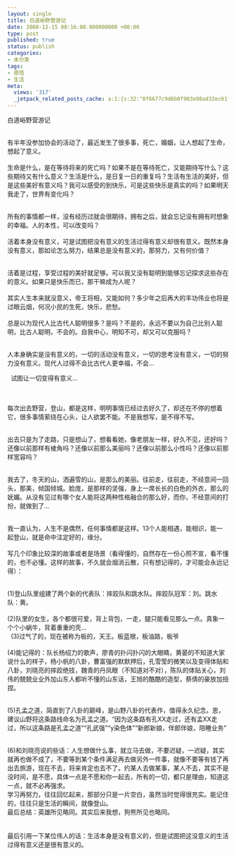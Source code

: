 ```yaml
---
layout: single
title: 白道峪野营游记
date: 2008-12-15 00:16:00.000000000 +08:00
type: post
published: true
status: publish
categories:
- 未分类
tags:
- 感悟
- 生活
meta:
  views: '317'
  _jetpack_related_posts_cache: a:1:{s:32:"8f6677c9d6b0f903e98ad32ec61f8deb";a:2:{s:7:"expires";i:1482653808;s:7:"payload";a:0:{}}}
---
```

<p>白道峪野营游记</p>
<p> <br />
有半年没参加协会的活动了，最近发生了很多事，死亡，婚姻，让人想起了生命，想起了意义。<br />
 <br />
生命是什么，是在等待将来的死亡吗？如果不是在等待死亡，又能期待写什么？这些期待又有什么意义？生活是什么，是日复一日的重复吗？生活有生活的美好，但是这些美好有意义吗？我可以感受的到快乐，可是这些快乐是真实的吗？如果明天我走了，世界有变化吗？</p>
<p> <br />
所有的事情都一样，没有经历过就会很期待，拥有之后，就会忘记没有拥有时想象的幸福。人的本性，可以改变吗？<br />
 <br />
活着本身没有意义，可是试图把没有意义的生活过得有意义却很有意义。既然本身没有意义，那如论怎么努力，结果总是没有意义的，那努力，又有何价值？</p>
<p> <br />
活着是过程，享受过程的美好就足够。可以我又没有聪明到能够忘记探求这些存在的意义。如果只是快乐而已，那干嘛成为人呢？<br />
 <br />
其实人生本来就没意义，帝王将相，又能如何？多少年之后再大的丰功伟业也将是过眼云烟，何况小民的生死，快乐，悲愁。<br />
 <br />
总是以为现代人比古代人聪明很多？是吗？不是的，永远不要以为自己比别人聪明，比古人聪明，不会的。自我中心，明知不可，却又可以克服吗？</p>
<p> <br />
人本身确实是没有意义的，一切的活动没有意义，一切的思考没有意义，一切的努力没有意义。现代人过得不会比古代人更幸福，不会...</p>
<p>  试图让一切变得有意义...<br />
 </p>
<p> <br />
每次出去野营，登山，都是这样，明明事情已经过去好久了，却还在不停的想着它，很多事情萦绕在心头，让人欲罢不能。不是我想写，是不得不写。</p>
<p> <br />
出去只是为了走路，只是想山了，想看看她，像老朋友一样，好久不见，还好吗？还像以前那样有棱角吗？还像以前那么美丽吗？还像以前那么小性吗？还像以前那样宽容吗？</p>
<p> <br />
我去了，冬天的山，洒遍雪的山，是那么的美丽。往前走，往前走，不经意间一回头，那美，倾国倾城。脸庞，是那样的坚强，身上一席长长的白色的外衣，那么的妩媚。从没有见过有哪个女人能将这两种性格融合的那么好，而你，不经意间的打扮，就做到了...</p>
<p> <br />
我一直认为，人生不是偶然，任何事情都是这样。13个人能相遇，能相识，能一起登山，就是命中注定好的，缘分。<br />
 <br />
写几个印象比较深的故事或者是场景（看得懂的，自然存在一份心照不宣，看不懂的，也不必懂。这样的故事，不久就会烟消云散，只有想记得的，才可能会永远记得）：</p>
<p> <br />
(1)登山队里组建了两个新的代表队：摔跤队和跳水队。摔跤队冠军：刘。跳水队：黄。<br />
 <br />
(2)队里的女生，各个都很可爱，背上背包，一走，腿只能看见那么一点。真象一个个小蜗牛，背着重重的壳...<br />
  (3)过气了的，现在被称为板的，天王。板蓝根，板油路，板爷<br />
 <br />
(4)能记得的：队长杨绍力的歌声，廖青的扑闪扑闪的大眼睛，黄晏的不知道大家说什么的样子，杨小帆的八卦，曹富强的默默押后，孔雪莹的微笑以及变得体贴和八卦，刘晓亮的摔跤绝技，魏青的丹凤眼（不知道对不对），陈队的体贴关心，刘伟的兢兢业业外加山东人都听不懂的山东话，王旭的酷酷的造型，蔡倩的豪放加扭捏。</p>
<p> <br />
(5)孔孟之道，简直到了八卦的巅峰，是山野八卦的代表作，值得永久纪念。恩，建议山野将这条路线命名为孔孟之道。“因为这条路有孔XX走过，还有孟XX走过，所以这条路是孔孟之道”“孔武强”“y染色体”“新郎新娘，伴郎伴娘，陪睡业务”</p>
<p> <br />
(6)和刘晓亮说的些话：人生想做什么事，就立马去做，不要迟疑，一迟疑，其实就再也做不成了，不要等到某个条件满足再去做另外一件事，就像不要等有钱了再出去旅游，现在不去，将来肯定也去不了。约某人去做某事，某人不去，其实不是没时间，是不愿，具体一点是不愿和你一起去，所有的一切，都只是理由，知道这一点，就不必再强求。 <br />
学习再努力，往往回忆起来，那部分只是一片空白，虽然当时觉得很充实。能记住的，往往只是生活的瞬间，就像登山。<br />
最后总结：英雄所见略同。其实后来我想，狗熊所见也略同。<br />
 <br />
 <br />
最后引用一下某位伟人的话：生活本身是没有意义的，但是试图把这没意义的生活过得有意义还是很有意义的。</p>
